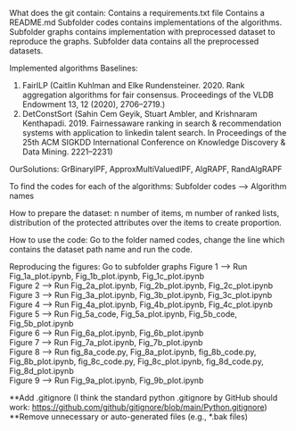 What does the git contain:
Contains a requirements.txt file
Contains a README.md
Subfolder codes contains implementations of the algorithms. 
Subfolder graphs contains implementation with preprocessed dataset to reproduce the graphs. 
Subfolder data contains all the preprocessed datasets. 



Implemented algorithms
Baselines: 
1. FairILP (Caitlin Kuhlman and Elke Rundensteiner. 2020. Rank aggregation algorithms for
fair consensus. Proceedings of the VLDB Endowment 13, 12 (2020), 2706–2719.)
2. DetConstSort (Sahin Cem Geyik, Stuart Ambler, and Krishnaram Kenthapadi. 2019. Fairnessaware
ranking in search & recommendation systems with application to linkedin
talent search. In Proceedings of the 25th ACM SIGKDD International Conference
on Knowledge Discovery & Data Mining. 2221–2231)

OurSolutions: GrBinaryIPF, ApproxMultiValuedIPF, AlgRAPF, RandAlgRAPF

To find the codes for each of the algorithms:
Subfolder codes --> Algorithm names


How to prepare the dataset: 
n number of items, m number of ranked lists, distribution of the protected attributes over the items to create proportion.  

How to use the code:
Go to the folder named codes, change the line which contains the dataset path name and run the code.


Reproducing the figures:
Go to subfolder graphs
Figure 1 --> Run Fig_1a_plot.ipynb,  Fig_1b_plot.ipynb, Fig_1c_plot.ipynb <br />
Figure 2 --> Run Fig_2a_plot.ipynb,  Fig_2b_plot.ipynb, Fig_2c_plot.ipynb <br />
Figure 3 --> Run Fig_3a_plot.ipynb,  Fig_3b_plot.ipynb, Fig_3c_plot.ipynb <br />
Figure 4 --> Run Fig_4a_plot.ipynb,  Fig_4b_plot.ipynb, Fig_4c_plot.ipynb <br />
Figure 5 --> Run Fig_5a_code, Fig_5a_plot.ipynb,  Fig_5b_code, Fig_5b_plot.ipynb <br />
Figure 6 --> Run Fig_6a_plot.ipynb,  Fig_6b_plot.ipynb <br />
Figure 7 --> Run Fig_7a_plot.ipynb,  Fig_7b_plot.ipynb <br />
Figure 8 --> Run fig_8a_code.py, Fig_8a_plot.ipynb,  fig_8b_code.py, Fig_8b_plot.ipynb, fig_8c_code.py, Fig_8c_plot.ipynb, fig_8d_code.py, Fig_8d_plot.ipynb<br />
Figure 9 --> Run Fig_9a_plot.ipynb,  Fig_9b_plot.ipynb<br />


**Add .gitignore (I think the standard python .gitignore by GitHub should work: https://github.com/github/gitignore/blob/main/Python.gitignore)
**Remove unnecessary or auto-generated files (e.g., *.bak files)
